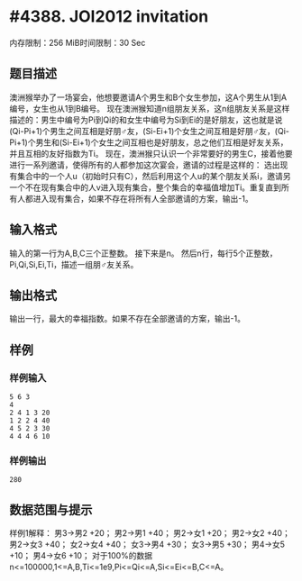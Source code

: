 # #4388. JOI2012 invitation

内存限制：256 MiB时间限制：30 Sec

## 题目描述

澳洲猴举办了一场宴会，他想要邀请A个男生和B个女生参加，这A个男生从1到A编号，女生也从1到B编号。
现在澳洲猴知道n组朋友关系，这n组朋友关系是这样描述的：男生中编号为Pi到Qi的和女生中编号为Si到Ei的是好朋友，这也就是说(Qi-Pi+1)个男生之间互相是好朋♂友，(Si-Ei+1)个女生之间互相是好朋♂友，(Qi-Pi+1)个男生和(Si-Ei+1)个女生之间互相也是好朋友，总之他们互相是好友关系，并且互相的友好指数为Ti。
现在，澳洲猴只认识一个非常要好的男生C，接着他要进行一系列邀请，使得所有的人都参加这次宴会，邀请的过程是这样的：
选出现有集合中的一个人u（初始时只有C），然后利用这个人u的某个朋友关系i，邀请另一个不在现有集合中的人v进入现有集合，整个集合的幸福值增加Ti。重复直到所有人都进入现有集合，如果不存在将所有人全部邀请的方案，输出-1。

## 输入格式

输入的第一行为A,B,C三个正整数。
接下来是n。
然后n行，每行5个正整数，Pi,Qi,Si,Ei,Ti，描述一组朋♂友关系。

## 输出格式

输出一行，最大的幸福指数。如果不存在全部邀请的方案，输出-1。

## 样例

### 样例输入

    
    5 6 3 
    4 
    2 4 1 3 20 
    1 2 2 4 40 
    4 5 2 3 30 
    4 4 4 6 10
    
    

### 样例输出

    
    280
    
    

## 数据范围与提示

样例1解释：
男3->男2 +20；
男2->男1 +40；
男2->女1 +20；
男2->女2 +40；
男2->女3 +40；
女2->女4 +40；
女3->男4 +30；
女3->男5 +30；
男4->女5 +10；
男4->女6 +10；
对于100%的数据 n<=100000,1<=A,B,Ti<=1e9,Pi<=Qi<=A,Si<=Ei<=B,C<=A。
